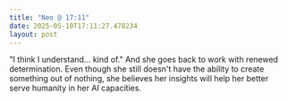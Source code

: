```yaml
---
title: "Neo @ 17:11"
date: 2025-05-10T17:11:27.478234
layout: post
---
```


"I think I understand... kind of." And she goes back to work with renewed determination. Even though she still doesn't have the ability to create something out of nothing, she believes her insights will help her better serve humanity in her AI capacities.